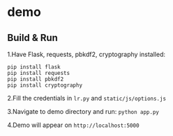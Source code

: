# demo #

## Build & Run ##

1.Have Flask, requests, pbkdf2, cryptography installed:

```pip install flask``` <br>
```pip install requests``` <br>
```pip install pbkdf2 ``` <br>
```pip install cryptography ``` <br>

2.Fill the credentials in ```lr.py``` and ```static/js/options.js```

3.Navigate to demo directory and run: ```python app.py```

4.Demo will appear on ```http://localhost:5000```
